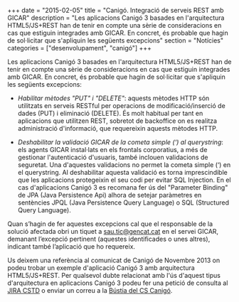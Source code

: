 +++
date        = "2015-02-05"
title       = "Canigó. Integració de serveis REST amb GICAR"
description = "Les aplicacions Canigó 3 basades en l'arquitectura HTML5/JS+REST han de tenir en compte una sèrie de consideracions en cas que estiguin integrades amb GICAR. En concret, és probable que hagin de sol·licitar que s'apliquin les següents excepcions"
section     = "Notícies"
categories  = ["desenvolupament", "canigó"]
+++

Les aplicacions Canigó 3 basades en l'arquitectura HTML5/JS+REST han de tenir en compte una sèrie de consideracions en cas que estiguin integrades amb GICAR. En concret, és probable que hagin de sol·licitar que s'apliquin les següents excepcions:

- <i>Habilitar mètodes "PUT" i "DELETE"</i>: aquests mètodes HTTP són utilitzats en serveis RESTful per operacions de modificació/inserció de dades (PUT) i eliminació (DELETE). És molt habitual per tant en aplicacions que utilitzen REST, sobretot de backoffice on es realitza administració d'informació, que requereixin aquests mètodes HTTP.

- <i>Deshabilitar la validació GICAR de la cometa simple (‘) al querystring</i>: els agents GICAR instal·lats en els frontals corporatius, a més de gestionar l'autenticació d'usuaris, també inclouen validacions de seguretat. Una d'aquestes validacions no permet la cometa simple (‘) en el querystring. Al deshabilitar aquesta validació es torna imprescindible que les aplicacions protegeixin el seu codi per evitar SQL Injection. En el cas d'aplicacions Canigó 3 es recomana fer ús del "Parameter Binding" de JPA (Java Persistence Api) alhora de setejar paràmetres en sentències JPQL (Java Persistence Query Language) o SQL (Structured Query Language).

Quan s’hagin de fer aquestes excepcions cal que el responsable de la solució afectada obri un tiquet a <a href="mailto://sau.tic@gencat.cat">sau.tic@gencat.cat</a> en el servei GICAR,  demanant l’excepció pertinent (aquestes identificades o unes altres), indicant també l’aplicació que ho requereix.

Us deixem una referència al comunicat de Canigó de Novembre 2013 on podeu trobar un exemple d'aplicació Canigó 3 amb arquitectura HTML5/JS+REST. Per qualsevol dubte relacionat amb l'ús d'aquest tipus d'arquitectura en aplicacions Canigó 3 podeu fer una petició de consulta al [JIRA CSTD](https://cstd.ctti.gencat.cat/jiracstd/browse/CAN) o enviar un correu a la <a href="mailto://oficina-tecnica.canigo.ctti@gencat.cat">Bústia del CS Canigó</a>. 
